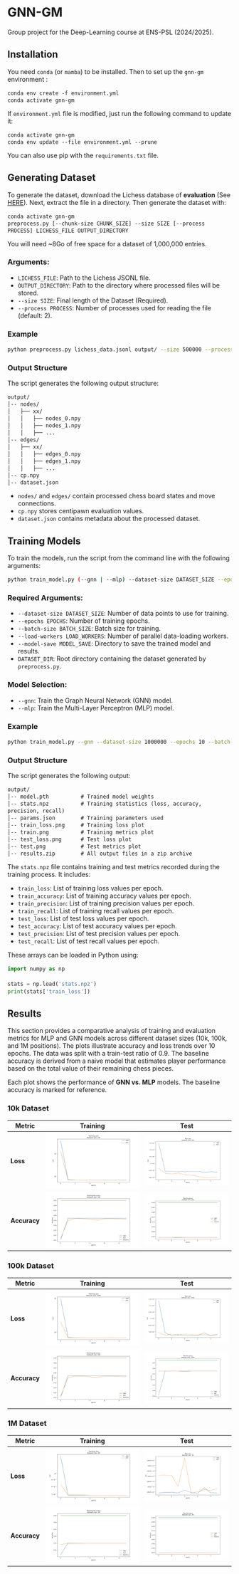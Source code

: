 # GNN-GM

Group project for the Deep-Learning course at ENS-PSL (2024/2025).

## Installation

You need `conda` (or `mamba`) to be installed. Then to set up the `gnn-gm` environment :

```shell
conda env create -f environment.yml
conda activate gnn-gm
```

If `environment.yml` file is modified, just run the following command to update it:

```shell
conda activate gnn-gm
conda env update --file environment.yml --prune
```
You can also use pip with the `requirements.txt` file.

## Generating Dataset

To generate the dataset, download the Lichess database of **evaluation**
(See [HERE](https://database.lichess.org/#evals)). Next, extract the file in a directory.
Then generate the dataset with:

```shell
conda activate gnn-gm
preprocess.py [--chunk-size CHUNK_SIZE] --size SIZE [--process PROCESS] LICHESS_FILE OUTPUT_DIRECTORY
```
You will need ~8Go of free space for a dataset of 1,000,000 entries.

### Arguments:
- `LICHESS_FILE`: Path to the Lichess JSONL file.
- `OUTPUT_DIRECTORY`: Path to the directory where processed files will be stored.
- `--size SIZE`: Final length of the Dataset (Required).
- `--process PROCESS`: Number of processes used for reading the file (default: 2).

### Example

```bash
python preprocess.py lichess_data.jsonl output/ --size 500000 --process 2
```

### Output Structure

The script generates the following output structure:
```
output/
│-- nodes/
│   ├── xx/
│   │   ├── nodes_0.npy
│   │   ├── nodes_1.npy
│   │   ├── ...
│-- edges/
│   ├── xx/
│   │   ├── edges_0.npy
│   │   ├── edges_1.npy
│   │   ├── ...
│-- cp.npy
│-- dataset.json
```
- `nodes/` and `edges/` contain processed chess board states and move connections.
- `cp.npy` stores centipawn evaluation values.
- `dataset.json` contains metadata about the processed dataset.

## Training Models

To train the models, run the script from the command line with the following arguments:

```bash
python train_model.py (--gnn | --mlp) --dataset-size DATASET_SIZE --epochs EPOCHS --batch-size BATCH_SIZE --load-workers LOAD_WORKERS --model-save MODEL_SAVE DATASET_DIR
```
### Required Arguments:
- `--dataset-size DATASET_SIZE`: Number of data points to use for training.
- `--epochs EPOCHS`: Number of training epochs.
- `--batch-size BATCH_SIZE`: Batch size for training.
- `--load-workers LOAD_WORKERS`: Number of parallel data-loading workers.
- `--model-save MODEL_SAVE`: Directory to save the trained model and results.
- `DATASET_DIR`: Root directory containing the dataset generated by `preprocess.py`.

### Model Selection:
- `--gnn`: Train the Graph Neural Network (GNN) model.
- `--mlp`: Train the Multi-Layer Perceptron (MLP) model.

### Example

```bash
python train_model.py --gnn --dataset-size 1000000 --epochs 10 --batch-size 256 --load-workers 8 --model-save results/ dataset/
```

### Output Structure

The script generates the following output:
```
output/
│-- model.pth          # Trained model weights
│-- stats.npz          # Training statistics (loss, accuracy, precision, recall)
│-- params.json        # Training parameters used
│-- train_loss.png     # Training loss plot
│-- train.png          # Training metrics plot
│-- test_loss.png      # Test loss plot
│-- test.png           # Test metrics plot
│-- results.zip        # All output files in a zip archive
```

The `stats.npz` file contains training and test metrics recorded during the training process. It includes:
- `train_loss`: List of training loss values per epoch.
- `train_accuracy`: List of training accuracy values per epoch.
- `train_precision`: List of training precision values per epoch.
- `train_recall`: List of training recall values per epoch.
- `test_loss`: List of test loss values per epoch.
- `test_accuracy`: List of test accuracy values per epoch.
- `test_precision`: List of test precision values per epoch.
- `test_recall`: List of test recall values per epoch.

These arrays can be loaded in Python using:

```python
import numpy as np

stats = np.load('stats.npz')
print(stats['train_loss'])
```

## Results

This section provides a comparative analysis of training and evaluation metrics for MLP and GNN models across different dataset sizes (10k, 100k, and 1M positions). The plots illustrate accuracy and loss trends over 10 epochs. The data was split with a train-test ratio of 0.9. The baseline accuracy is derived from a naive model that estimates player performance based on the total value of their remaining chess pieces.

Each plot shows the performance of **GNN vs. MLP** models. The baseline accuracy is marked for reference.

### 10k Dataset

| Metric | Training | Test |
|--------|----------|----------|
| **Loss** | ![Train Loss](results/10k_train_loss.png) | ![Test Loss](results/10k_test_loss.png) |
| **Accuracy** | ![Train Accuracy](results/10k_train_accuracy.png) | ![Test Accuracy](results/10k_test_accuracy.png) |


### 100k Dataset

| Metric | Training | Test |
|--------|-----------|-----------|
| **Loss** | ![Train Loss](results/100k_train_loss.png) | ![Test Loss](results/100k_test_loss.png) |
| **Accuracy** | ![Train Accuracy](results/10k_train_accuracy.png) | ![Test Accuracy](results/100k_test_accuracy.png) |

### 1M Dataset

| Metric | Training | Test |
|--------|----------|----------|
| **Loss** | ![Train Loss](results/1M_train_loss.png) | ![Test Loss](results/1M_test_loss.png) |
| **Accuracy** | ![Train Accuracy](results/1M_train_accuracy.png) | ![Test Accuracy](results/1M_test_accuracy.png) |
